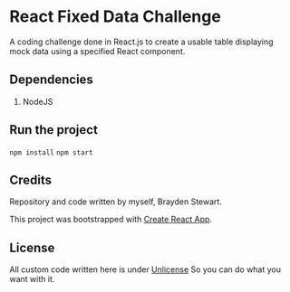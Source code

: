 # React Fixed Data Challenge
A coding challenge done in React.js to create a usable table displaying mock data using a specified React component.

## Dependencies

1. NodeJS

## Run the project

```npm install```
```npm start```

## Credits

Repository and code written by myself, Brayden Stewart.

This project was bootstrapped with [Create React App](https://github.com/facebookincubator/create-react-app).

## License

All custom code written here is under [Unlicense](http://unlicense.org/) So you can do what you want with it.
